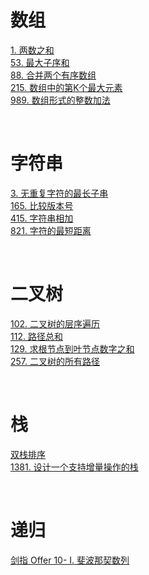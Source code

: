 # 数组

[1. 两数之和](https://github.com/S-T-D/my-blog/issues/21)    
[53. 最大子序和](https://github.com/S-T-D/my-blog/issues/29)    
[88. 合并两个有序数组](https://github.com/S-T-D/my-blog/issues/18)  
[215. 数组中的第K个最大元素](https://github.com/S-T-D/my-blog/issues/34)  
[989. 数组形式的整数加法](https://github.com/S-T-D/my-blog/issues/14)  

&nbsp;

# 字符串 

[3. 无重复字符的最长子串](https://github.com/S-T-D/my-blog/issues/19)  
[165. 比较版本号](https://github.com/S-T-D/my-blog/issues/20)  
[415. 字符串相加](https://github.com/S-T-D/my-blog/issues/17)  
[821. 字符的最短距离](https://github.com/S-T-D/my-blog/issues/15)  

&nbsp;

# 二叉树

[102. 二叉树的层序遍历](https://github.com/S-T-D/my-blog/issues/39)  
[112. 路径总和](https://github.com/S-T-D/my-blog/issues/31)  
[129. 求根节点到叶节点数字之和](https://github.com/S-T-D/my-blog/issues/38)  
[257. 二叉树的所有路径](https://github.com/S-T-D/my-blog/issues/30)  


&nbsp;

# 栈

[双栈排序](https://github.com/S-T-D/my-blog/issues/33)  
[1381. 设计一个支持增量操作的栈](https://github.com/S-T-D/my-blog/issues/16)

&nbsp;

# 递归

[剑指 Offer 10- I. 斐波那契数列](https://github.com/S-T-D/my-blog/issues/22)  
